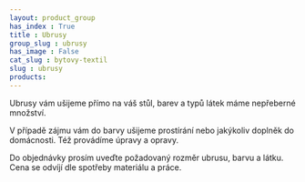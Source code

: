 ```yaml
---
layout: product_group
has_index : True
title : Ubrusy
group_slug : ubrusy
has_image : False
cat_slug : bytovy-textil
slug : ubrusy
products:
---
```


Ubrusy vám ušijeme přímo na váš stůl, barev a typů látek máme nepřeberné množství.

V případě zájmu vám do barvy ušijeme prostírání nebo jakýkoliv doplněk do domácnosti. Též provádíme úpravy a opravy.

Do objednávky prosím uveďte požadovaný rozměr ubrusu, barvu a látku.
Cena se odvíjí dle spotřeby materiálu a práce.


